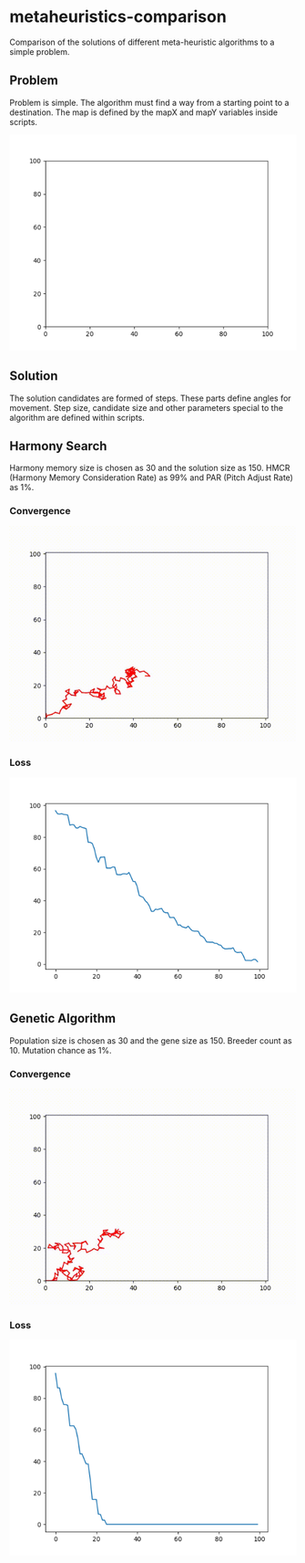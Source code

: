 # metaheuristics-comparison
Comparison of the solutions of different meta-heuristic algorithms to a simple problem.

## Problem
Problem is simple. The algorithm must find a way from a starting point to a destination. The map is defined by the mapX and mapY variables inside scripts.

![Map](map.png?raw=true)

## Solution
The solution candidates are formed of steps. These parts define angles for movement. Step size, candidate size and other parameters special to the algorithm are defined within scripts.

## Harmony Search
Harmony memory size is chosen as 30 and the solution size as 150. HMCR (Harmony Memory Consideration Rate) as 99% and PAR (Pitch Adjust Rate) as 1%.

### Convergence
![Convergence](harmony/out.gif?raw=true)

### Loss
![Loss](harmony/loss.png?raw=true)

## Genetic Algorithm
Population size is chosen as 30 and the gene size as 150. Breeder count as 10. Mutation chance as 1%.

### Convergence
![Convergence](genetic/out.gif?raw=true)

### Loss
![Loss](genetic/loss.png?raw=true)
